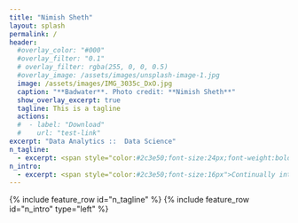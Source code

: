 ```yaml
---
title: "Nimish Sheth"
layout: splash
permalink: /
header:
  #overlay_color: "#000"
  #overlay_filter: "0.1" 
  # overlay_filter: rgba(255, 0, 0, 0.5)
  #overlay_image: /assets/images/unsplash-image-1.jpg
  image: /assets/images/IMG_3035c_DxO.jpg
  caption: "**Badwater**. Photo credit: **Nimish Sheth**"
  show_overlay_excerpt: true
  tagline: This is a tagline
  actions:
  #  - label: "Download"
  #    url: "test-link"
excerpt: "Data Analytics ::  Data Science"
n_tagline: 
  - excerpt: <span style="color:#2c3e50;font-size:24px;font-weight:bold">Making Sense of Data</span>
n_intro: 
  - excerpt: <span style="color:#2c3e50;font-size:16px">Continually intrigued by the vagaries of data and the technologies to understand what it represents. Forever learning. Data scientist, marathoner, bicyclist, backpacker, cook, traveler --- always in search of new experiences.</span>
---  
```

{% include feature_row id="n_tagline" %}
{% include feature_row id="n_intro" type="left" %}
